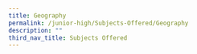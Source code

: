 ```yaml
---
title: Geography
permalink: /junior-high/Subjects-Offered/Geography
description: ""
third_nav_title: Subjects Offered
---
```

